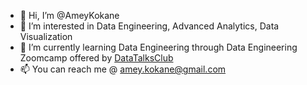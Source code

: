- 👋 Hi, I’m @AmeyKokane
- 👀 I’m interested in Data Engineering, Advanced Analytics, Data Visualization
- 🌱 I’m currently learning Data Engineering through Data Engineering Zoomcamp offered by [DataTalksClub](https://github.com/DataTalksClub/data-engineering-zoomcamp)
- 📫 You can reach me @ amey.kokane@gmail.com

<!---
AmeyKokane/AmeyKokane is a ✨ special ✨ repository because its `README.md` (this file) appears on your GitHub profile.
You can click the Preview link to take a look at your changes.
--->
